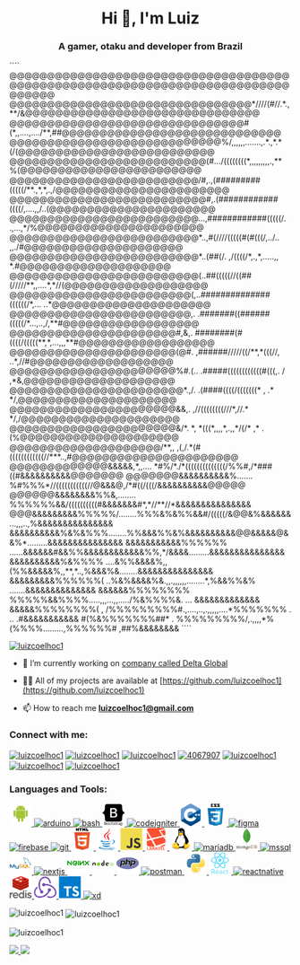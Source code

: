
<h1 align="center">Hi 👋, I'm Luiz</h1>
<h3 align="center">A gamer, otaku and developer from Brazil</h3>
````
@@@@@@@@@@@@@@@@@@@@@@@@@@@@@@@@@@@@@@@@@@@@@@@@@@@@@@@@@@@@@@@@@@@@@@@@@@@@@@@@
@@@@@@@@@@@@@@@@@@@@@@@@@@@@@@@@*////(#//.*.,**/&@@@@@@@@@@@@@@@@@@@@@@@@@@@@@@@
@@@@@@@@@@@@@@@@@@@@@@@@@@@@@@@#(*,,....,..../**,##@@@@@@@@@@@@@@@@@@@@@@@@@@@@@
@@@@@@@@@@@@@@@@@@@@@@@@@@@@%/,,,,,,.......,.*.,*.*(/(@@@@@@@@@@@@@@@@@@@@@@@@@@
@@@@@@@@@@@@@@@@@@@@@@@@@@(#.../((((((((*,,,,,,,,,.,**%(@@@@@@@@@@@@@@@@@@@@@@@@
@@@@@@@@@@@@@@@@@@@@@@@@@/#,.,(#########(((((/**.,*,*,.,/@@@@@@@@@@@@@@@@@@@@@@@
@@@@@@@@@@@@@@@@@@@@@@@@@@#,.(############((((/,....,,/..(@@@@@@@@@@@@@@@@@@@@@@
@@@@@@@@@@@@@@@@@@@@@@@@@...,############(((((/. .,...,*/%@@@@@@@@@@@@@@@@@@@@@@
@@@@@@@@@@@@@@@@@@@@@@@@@*..,#(////(((((#(#(((/,../.. ,,./#@@@@@@@@@@@@@@@@@@@@@
@@@@@@@@@@@@@@@@@@@@@@@@@*..(##(/.  ,/((((/*,.,*,.....,, *.#@@@@@@@@@@@@@@@@@@@@
@@@@@@@@@@@@@@@@@@@@@@@@@(..##(((((//((##(/////**,,....*,*//(@@@@@@@@@@@@@@@@@@@
@@@@@@@@@@@@@@@@@@@@@@@@(,..##############((((((/*,...  ..*@@@@@@@@@@@@@@@@@@@@@
@@@@@@@@@@@@@@@@@@@@@@@@,. .#######((######(((((/*...,..,/,**#@@@@@@@@@@@@@@@@@@
@@@@@@@@@@@@@@@@@@@@@@#,&,. ########(#((((/(((((**,*,...,,,**#@@@@@@@@@@@@@@@@@@
@@@@@@@@@@@@@@@@@@@@@@(@#.  ,######/////((/**,*(((//, ..*,//#@@@@@@@@@@@@@@@@@@@
@@@@@@@@@@@@@@@@@@@@@@%#.(.. .#####((((((((((((#(((,. / ,*&,@@@@@@@@@@@@@@@@@@@@
@@@@@@@@@@@@@@@@@@@@@@@*.,/.   .(####((((/(((((((* , .* */,@@@@@@@@@@@@@@@@@@@@@
@@@@@@@@@@@@@@@@@@@@@@&&,.      ,//((((((((///*,//.*   */,/@@@@@@@@@@@@@@@@@@@@@
@@@@@@@@@@@@@@@@@@@@@@&/*.   *, *(((*,,,,*,.,,*/(/* ,*  .(%@@@@@@@@@@@@@@@@@@@@@
@@@@@@@@@@@@@@@@@@@@/**,,    ,(,/.*(#((((((((((((//***..,#@@@@@@@@@@@@@@@@@@@@@@
@@@@@@@@@@@@@&&&&&,*,,....  *#%/*./*((((((((((((((/%%#,/*###((#&&&&&&&&&&@@@@@@@
@@@@@@@&&&&&&&&&&%.......   %#%%%*//(((((((((((//@&&&@,/*#((/(((/&&&&&&&&&&@@@@@
@@@@@@&&&&&&&&%%&,........ %%%%%%&&/((((((((((#&&&&&&&#*,*//**//*&&&&&&&&&&&&&&&
@@@&&&&&&&&&%%%%%/........%%%&%&%%&&#/(((((/&@@&%&&&&&&...,,,..,%&&&&&&&&&&&&&&&
&&&&&&&&&&%&%&%%%........%%&&&%%&%&&&&&&&&&&@@&&&&&@&&%*.........&&&&&&&&&&&&&&&
&&&&&&&&&&&%%%%%% ......&&&&&&#&&%%&&&&&&&&&&&&%%,*/&&&&.........&&&&&&&&&&&&&&&
&&&&&&&&&&%&%%%%   ....&%%&&&&%,,(%%&&&&&%,,**,*..,%&&&%&........&&&&&&&&&&&&&&&
&&&&&&&&&%%%%%%(    ..%&%&&&&%&.,,.,,,,,,........*,%&&%%&% .......&&&&&&&&&&&&&&
&&&&&&%%%%%%%%       %%%%%&&%%%%.....,,,...,,...../%&%%%%&. ...    &&&&&&&&&&&&&
&&&&&%%%%%%%%(    , /%%%%%%%%%#.,....,..,.,,,,,....*%%%%%%%  .  .. .#&&&&&&&&&&&
#(%&%%%%%%%##*    . %%%%%%%%%/,.,,,,*%(%%%%.........,%%%%%%#        ,##%&&&&&&&&
````



<p align="left"> <a href="https://github.com/ryo-ma/github-profile-trophy"><img src="https://github-profile-trophy.vercel.app/?username=luizcoelhoc1" alt="luizcoelhoc1" /></a> </p>

- 🔭 I’m currently working on [company called Delta Global](https://www.deltaglobal.com.br/)

- 👨‍💻 All of my projects are available at [https://github.com/luizcoelhoc1](https://github.com/luizcoelhoc1)

- 📫 How to reach me **luizcoelhoc1@gmail.com**

<h3 align="left">Connect with me:</h3>
<p align="left">
<a href="https://codepen.io/luizcoelhoc1" target="blank"><img align="center" src="https://raw.githubusercontent.com/rahuldkjain/github-profile-readme-generator/master/src/images/icons/Social/codepen.svg" alt="luizcoelhoc1" height="30" width="40" /></a>
<a href="https://twitter.com/luizcoelhoc1" target="blank"><img align="center" src="https://raw.githubusercontent.com/rahuldkjain/github-profile-readme-generator/master/src/images/icons/Social/twitter.svg" alt="luizcoelhoc1" height="30" width="40" /></a>
<a href="https://linkedin.com/in/luizcoelhoc1" target="blank"><img align="center" src="https://raw.githubusercontent.com/rahuldkjain/github-profile-readme-generator/master/src/images/icons/Social/linked-in-alt.svg" alt="luizcoelhoc1" height="30" width="40" /></a>
<a href="https://stackoverflow.com/users/4067907" target="blank"><img align="center" src="https://raw.githubusercontent.com/rahuldkjain/github-profile-readme-generator/master/src/images/icons/Social/stack-overflow.svg" alt="4067907" height="30" width="40" /></a>
<a href="https://fb.com/luizcoelhoc1" target="blank"><img align="center" src="https://raw.githubusercontent.com/rahuldkjain/github-profile-readme-generator/master/src/images/icons/Social/facebook.svg" alt="luizcoelhoc1" height="30" width="40" /></a>
<a href="https://instagram.com/luizcoelhoc1" target="blank"><img align="center" src="https://raw.githubusercontent.com/rahuldkjain/github-profile-readme-generator/master/src/images/icons/Social/instagram.svg" alt="luizcoelhoc1" height="30" width="40" /></a>
<a href="https://codeforces.com/profile/luizcoelhoc1" target="blank"><img align="center" src="https://raw.githubusercontent.com/rahuldkjain/github-profile-readme-generator/master/src/images/icons/Social/codeforces.svg" alt="luizcoelhoc1" height="30" width="40" /></a>
</p>

<h3 align="left">Languages and Tools:</h3>
<p align="left"> <a href="https://developer.android.com" target="_blank" rel="noreferrer"> <img src="https://raw.githubusercontent.com/devicons/devicon/master/icons/android/android-original-wordmark.svg" alt="android" width="40" height="40"/> </a> <a href="https://www.arduino.cc/" target="_blank" rel="noreferrer"> <img src="https://cdn.worldvectorlogo.com/logos/arduino-1.svg" alt="arduino" width="40" height="40"/> </a> <a href="https://www.gnu.org/software/bash/" target="_blank" rel="noreferrer"> <img src="https://www.vectorlogo.zone/logos/gnu_bash/gnu_bash-icon.svg" alt="bash" width="40" height="40"/> </a> <a href="https://getbootstrap.com" target="_blank" rel="noreferrer"> <img src="https://raw.githubusercontent.com/devicons/devicon/master/icons/bootstrap/bootstrap-plain-wordmark.svg" alt="bootstrap" width="40" height="40"/> </a> <a href="https://codeigniter.com" target="_blank" rel="noreferrer"> <img src="https://cdn.worldvectorlogo.com/logos/codeigniter.svg" alt="codeigniter" width="40" height="40"/> </a> <a href="https://www.w3schools.com/cpp/" target="_blank" rel="noreferrer"> <img src="https://raw.githubusercontent.com/devicons/devicon/master/icons/cplusplus/cplusplus-original.svg" alt="cplusplus" width="40" height="40"/> </a> <a href="https://www.w3schools.com/css/" target="_blank" rel="noreferrer"> <img src="https://raw.githubusercontent.com/devicons/devicon/master/icons/css3/css3-original-wordmark.svg" alt="css3" width="40" height="40"/> </a> <a href="https://www.figma.com/" target="_blank" rel="noreferrer"> <img src="https://www.vectorlogo.zone/logos/figma/figma-icon.svg" alt="figma" width="40" height="40"/> </a> <a href="https://firebase.google.com/" target="_blank" rel="noreferrer"> <img src="https://www.vectorlogo.zone/logos/firebase/firebase-icon.svg" alt="firebase" width="40" height="40"/> </a> <a href="https://git-scm.com/" target="_blank" rel="noreferrer"> <img src="https://www.vectorlogo.zone/logos/git-scm/git-scm-icon.svg" alt="git" width="40" height="40"/> </a> <a href="https://www.w3.org/html/" target="_blank" rel="noreferrer"> <img src="https://raw.githubusercontent.com/devicons/devicon/master/icons/html5/html5-original-wordmark.svg" alt="html5" width="40" height="40"/> </a> <a href="https://www.java.com" target="_blank" rel="noreferrer"> <img src="https://raw.githubusercontent.com/devicons/devicon/master/icons/java/java-original.svg" alt="java" width="40" height="40"/> </a> <a href="https://developer.mozilla.org/en-US/docs/Web/JavaScript" target="_blank" rel="noreferrer"> <img src="https://raw.githubusercontent.com/devicons/devicon/master/icons/javascript/javascript-original.svg" alt="javascript" width="40" height="40"/> </a> <a href="https://laravel.com/" target="_blank" rel="noreferrer"> <img src="https://raw.githubusercontent.com/devicons/devicon/master/icons/laravel/laravel-plain-wordmark.svg" alt="laravel" width="40" height="40"/> </a> <a href="https://www.linux.org/" target="_blank" rel="noreferrer"> <img src="https://raw.githubusercontent.com/devicons/devicon/master/icons/linux/linux-original.svg" alt="linux" width="40" height="40"/> </a> <a href="https://mariadb.org/" target="_blank" rel="noreferrer"> <img src="https://www.vectorlogo.zone/logos/mariadb/mariadb-icon.svg" alt="mariadb" width="40" height="40"/> </a> <a href="https://www.mongodb.com/" target="_blank" rel="noreferrer"> <img src="https://raw.githubusercontent.com/devicons/devicon/master/icons/mongodb/mongodb-original-wordmark.svg" alt="mongodb" width="40" height="40"/> </a> <a href="https://www.microsoft.com/en-us/sql-server" target="_blank" rel="noreferrer"> <img src="https://www.svgrepo.com/show/303229/microsoft-sql-server-logo.svg" alt="mssql" width="40" height="40"/> </a> <a href="https://www.mysql.com/" target="_blank" rel="noreferrer"> <img src="https://raw.githubusercontent.com/devicons/devicon/master/icons/mysql/mysql-original-wordmark.svg" alt="mysql" width="40" height="40"/> </a> <a href="https://nextjs.org/" target="_blank" rel="noreferrer"> <img src="https://cdn.worldvectorlogo.com/logos/nextjs-2.svg" alt="nextjs" width="40" height="40"/> </a> <a href="https://www.nginx.com" target="_blank" rel="noreferrer"> <img src="https://raw.githubusercontent.com/devicons/devicon/master/icons/nginx/nginx-original.svg" alt="nginx" width="40" height="40"/> </a> <a href="https://nodejs.org" target="_blank" rel="noreferrer"> <img src="https://raw.githubusercontent.com/devicons/devicon/master/icons/nodejs/nodejs-original-wordmark.svg" alt="nodejs" width="40" height="40"/> </a> <a href="https://www.php.net" target="_blank" rel="noreferrer"> <img src="https://raw.githubusercontent.com/devicons/devicon/master/icons/php/php-original.svg" alt="php" width="40" height="40"/> </a> <a href="https://postman.com" target="_blank" rel="noreferrer"> <img src="https://www.vectorlogo.zone/logos/getpostman/getpostman-icon.svg" alt="postman" width="40" height="40"/> </a> <a href="https://www.python.org" target="_blank" rel="noreferrer"> <img src="https://raw.githubusercontent.com/devicons/devicon/master/icons/python/python-original.svg" alt="python" width="40" height="40"/> </a> <a href="https://reactjs.org/" target="_blank" rel="noreferrer"> <img src="https://raw.githubusercontent.com/devicons/devicon/master/icons/react/react-original-wordmark.svg" alt="react" width="40" height="40"/> </a> <a href="https://reactnative.dev/" target="_blank" rel="noreferrer"> <img src="https://reactnative.dev/img/header_logo.svg" alt="reactnative" width="40" height="40"/> </a> <a href="https://redis.io" target="_blank" rel="noreferrer"> <img src="https://raw.githubusercontent.com/devicons/devicon/master/icons/redis/redis-original-wordmark.svg" alt="redis" width="40" height="40"/> </a> <a href="https://redux.js.org" target="_blank" rel="noreferrer"> <img src="https://raw.githubusercontent.com/devicons/devicon/master/icons/redux/redux-original.svg" alt="redux" width="40" height="40"/> </a> <a href="https://www.typescriptlang.org/" target="_blank" rel="noreferrer"> <img src="https://raw.githubusercontent.com/devicons/devicon/master/icons/typescript/typescript-original.svg" alt="typescript" width="40" height="40"/> </a> <a href="https://www.adobe.com/products/xd.html" target="_blank" rel="noreferrer"> <img src="https://cdn.worldvectorlogo.com/logos/adobe-xd.svg" alt="xd" width="40" height="40"/> </a> </p>

<p><img align="left" src="https://github-readme-stats.vercel.app/api/top-langs?username=luizcoelhoc1&show_icons=true&locale=en&layout=compact" alt="luizcoelhoc1" /></p>

<p>&nbsp;<img align="center" src="https://github-readme-stats.vercel.app/api?username=luizcoelhoc1&show_icons=true&locale=en" alt="luizcoelhoc1" /></p>

<p><img align="center" src="https://github-readme-streak-stats.herokuapp.com/?user=luizcoelhoc1&" alt="luizcoelhoc1" /></p>







<div>
  <a href="https://github.com/luizcoelhoc1">
  <img height="180em" src="https://github-readme-stats.vercel.app/api?username=luizcoelhoc1&show_icons=true&include_all_commits=true&count_private=true&theme=dracula"/>
  <img height="180em" src="https://github-readme-stats.vercel.app/api/top-langs/?username=luizcoelhoc1&layout=compact&langs_count=7&theme=dracula"/>
</div>
